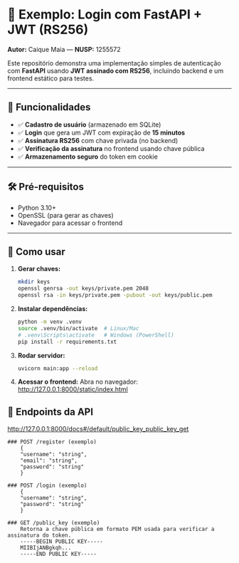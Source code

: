 # 🔑 Exemplo: Login com FastAPI + JWT (RS256)

**Autor:** Caique Maia — **NUSP:** 1255572  

Este repositório demonstra uma implementação simples de autenticação com **FastAPI** usando **JWT assinado com RS256**, incluindo backend e um frontend estático para testes.

---

## 📌 Funcionalidades

- ✅ **Cadastro de usuário** (armazenado em SQLite)
- ✅ **Login** que gera um JWT com expiração de **15 minutos**
- ✅ **Assinatura RS256** com chave privada (no backend)
- ✅ **Verificação da assinatura** no frontend usando chave pública
- ✅ **Armazenamento seguro** do token em cookie

---

## 🛠️ Pré-requisitos

- Python 3.10+
- OpenSSL (para gerar as chaves)
- Navegador para acessar o frontend

---

## 🚀 Como usar

1. **Gerar chaves:**
   ```bash
   mkdir keys
   openssl genrsa -out keys/private.pem 2048
   openssl rsa -in keys/private.pem -pubout -out keys/public.pem

2. **Instalar dependências:**
   ```bash
   python -m venv .venv
   source .venv/bin/activate  # Linux/Mac
   # .venv\Scripts\activate   # Windows (PowerShell)
   pip install -r requirements.txt

3. **Rodar servidor:**
   ```bash
   uvicorn main:app --reload

4. **Acessar o frontend:**
   Abra no navegador: http://127.0.0.1:8000/static/index.html

## 📡 Endpoints da API
http://127.0.0.1:8000/docs#/default/public_key_public_key_get

    ### POST /register (exemplo)
        {
        "username": "string",
        "email": "string",
        "password": "string"
        }

    ### POST /login (exemplo)
        {
        "username": "string",
        "password": "string"
        }

    ### GET /public_key (exemplo)
        Retorna a chave pública em formato PEM usada para verificar a assinatura do token.
        -----BEGIN PUBLIC KEY-----
        MIIBIjANBgkqh...
        -----END PUBLIC KEY-----


   
